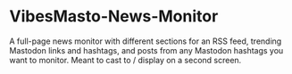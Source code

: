 # VibesMasto-News-Monitor
A full-page news monitor with different sections for an RSS feed, trending Mastodon links and hashtags, and posts from any Mastodon hashtags you want to monitor.  Meant to cast to / display on a second screen.
